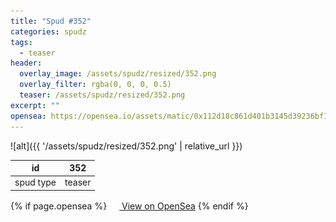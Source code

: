 ```yaml
---
title: "Spud #352"
categories: spudz
tags:
  - teaser
header:
  overlay_image: /assets/spudz/resized/352.png
  overlay_filter: rgba(0, 0, 0, 0.5)
  teaser: /assets/spudz/resized/352.png
excerpt: ""
opensea: https://opensea.io/assets/matic/0x112d18c861d401b3145d39236bf149f01e18beed/352
---
```

![alt]({{ '/assets/spudz/resized/352.png' | relative_url }})

| id | 352 |
|-|-|
| spud type | teaser |

{% if page.opensea %}
<a href="{{page.opensea}}" class="btn btn--info" onclick="window.open(this.href, '_blank'); return false;"><img src="/assets/images/opensea.svg" width="16px"><span>  View on OpenSea</span></a>
{% endif %}

